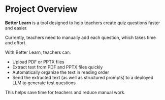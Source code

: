 # Project Overview

**Better Learn** is a tool designed to help teachers create quiz questions faster and easier.

Currently, teachers need to manually add each question, which takes time and effort.
  
With Better Learn, teachers can:

- Upload PDF or PPTX files
- Extract text from PDF and PPTX files quickly
- Automatically organize the text in reading order
- Send the extracted text (as well as structured prompts) to a deployed LLM to generate test questions

This helps save time for teachers and reduce manual work.

